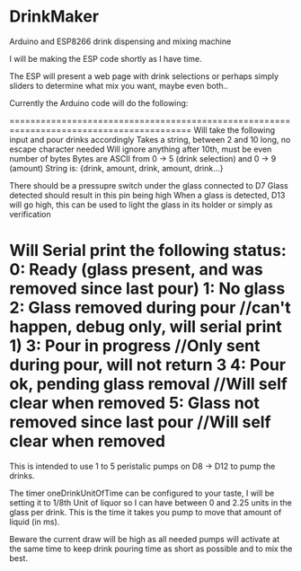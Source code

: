 # DrinkMaker
Arduino and ESP8266 drink dispensing and mixing machine

I will be making the ESP code shortly as I have time.

The ESP will present a web page with drink selections or perhaps simply sliders to determine what mix you want, maybe even both..

Currently the Arduino code will do the following:

=========================================================================================
Will take the following input and pour drinks accordingly
Takes a string, between 2 and 10 long, no escape character needed
Will ignore anything after 10th, must be even number of bytes
Bytes are ASCII from 0 -> 5 (drink selection) and 0 -> 9 (amount)
String is: {drink, amount, drink, amount, drink...}

There should be a pressupre switch under the glass connected to D7
Glass detected should result in this pin being high
When a glass is detected, D13 will go high, this can be used to
light the glass in its holder or simply as verification

Will Serial print the following status:
0: Ready (glass present, and was removed since last pour)
1: No glass
2: Glass removed during pour          //can't happen, debug only, will serial print 1)
3: Pour in progress                   //Only sent during pour, will not return 3
4: Pour ok, pending glass removal     //Will self clear when removed
5: Glass not removed since last pour  //Will self clear when removed
=========================================================================================

This is intended to use 1 to 5 peristalic pumps on D8 -> D12 to pump the drinks.

The timer oneDrinkUnitOfTime can be configured to your taste, I will be setting it to 1/8th Unit of liquor so I can have between 0 and 2.25 units in the glass per drink. This is the time it takes you pump to move that amount of liquid (in ms).

Beware the current draw will be high as all needed pumps will activate at the same time to keep drink pouring time as short as possible and to mix the best.

